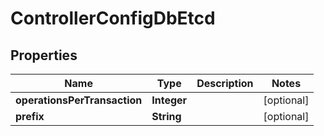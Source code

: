# ControllerConfigDbEtcd

## Properties
Name | Type | Description | Notes
------------ | ------------- | ------------- | -------------
**operationsPerTransaction** | **Integer** |  |  [optional]
**prefix** | **String** |  |  [optional]
